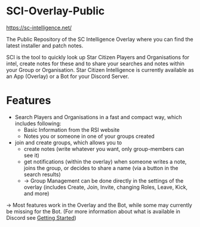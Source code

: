 # SCI-Overlay-Public
https://sc-intelligence.net/ 

The Public Repository of the SC Intelligence Overlay where you can find the latest installer and patch notes.

SCI is the tool to quickly look up Star Citizen Players and Organisations for intel, create notes for these and to share your searches and notes within your Group or Organisation.
Star Citizen Intelligence is currently available as an App (Overlay) or a Bot for your Discord Server.

# Features

* Search Players and Organisations in a fast and compact way, which includes following:
  * Basic Information from the RSI website
  * Notes you or someone in one of your groups created
* join and create groups, which allows you to
  * create notes (write whatever you want, only group-members can see it)
  * get notifications (within the overlay) when someone writes a note, joins the group, or decides to share a name (via a button in the search results)
  * -> Group Management can be done directly in the settings of the overlay (includes Create, Join, Invite, changing Roles, Leave, Kick, and more)

-> Most features work in the Overlay and the Bot, while some may currently be missing for the Bot.
(For more information about what is available in Discord see [Getting Started](https://sc-intelligence.net/getting-started))

